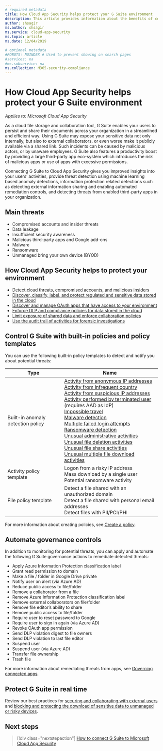 ```yaml
---
# required metadata
title: How Cloud App Security helps protect your G Suite environment
description: This article provides information about the benefits of connecting your G Suite app to Cloud App Security using the API connector for visibility and control over use.
author: shsagir
ms.author: shsagir
ms.service: cloud-app-security
ms.topic: article
ms.date: 12/04/2019

# optional metadata
#ROBOTS: NOINDEX # Used to prevent showing on search pages
#services: na
#ms.subservice: na
ms.collection: M365-security-compliance
---
```


# How Cloud App Security helps protect your G Suite environment

*Applies to: Microsoft Cloud App Security*

As a cloud file storage and collaboration tool, G Suite enables your users to persist and share their documents across your organization in a streamlined and efficient way. Using G Suite may expose your sensitive data not only internally, but also to external collaborators, or even worse make it publicly available via a shared link. Such incidents can be caused by malicious actors, or by unaware employees. G Suite also features a productivity boost by providing a large third-party app eco-system which introduces the risk of malicious apps or use of apps with excessive permissions.

Connecting G Suite to Cloud App Security gives you improved insights into your users’ activities, provide threat detection using machine learning based anomaly detections, information protection related detections such as detecting external information sharing and enabling automated remediation controls, and detecting threats from enabled third-party apps in your organization.

## Main threats

- Compromised accounts and insider threats
- Data leakage
- Insufficient security awareness
- Malicious third-party apps and Google add-ons
- Malware
- Ransomware
- Unmanaged bring your own device (BYOD)

## How Cloud App Security helps to protect your environment

- [Detect cloud threats, compromised accounts, and malicious insiders](best-practices.md#detect-cloud-threats-compromised-accounts-malicious-insiders-and-ransomware)
- [Discover, classify, label, and protect regulated and sensitive data stored in the cloud](best-practices.md#discover-classify-label-and-protect-regulated-and-sensitive-data-stored-in-the-cloud)
- [Discover and manage OAuth apps that have access to your environment](manage-app-permissions.md)
- [Enforce DLP and compliance policies for data stored in the cloud](best-practices.md#enforce-dlp-and-compliance-policies-for-data-stored-in-the-cloud)
- [Limit exposure of shared data and enforce collaboration policies](best-practices.md#limit-exposure-of-shared-data-and-enforce-collaboration-policies)
- [Use the audit trail of activities for forensic investigations](best-practices.md#use-the-audit-trail-of-activities-for-forensic-investigations)

## Control G Suite with built-in policies and policy templates

You can use the following built-in policy templates to detect and notify you about potential threats:

| Type | Name |
| ---- | ---- |
| Built-in anomaly detection policy | [Activity from anonymous IP addresses](anomaly-detection-policy.md#activity-from-anonymous-ip-addresses)<br />[Activity from infrequent country](anomaly-detection-policy.md#activity-from-infrequent-country)<br />[Activity from suspicious IP addresses](anomaly-detection-policy.md#activity-from-suspicious-ip-addresses)<br />[Activity performed by terminated user](anomaly-detection-policy.md#activity-performed-by-terminated-user) (requires AAD as IdP)<br />[Impossible travel](anomaly-detection-policy.md#impossible-travel)<br />[Malware detection](anomaly-detection-policy.md#malware-detection)<br />[Multiple failed login attempts](anomaly-detection-policy.md#multiple-failed-login-attempts)<br />[Ransomware detection](anomaly-detection-policy.md#ransomware-activity)<br />[Unusual administrative activities](anomaly-detection-policy.md#unusual-activities-by-user)<br />[Unusual file deletion activities](anomaly-detection-policy.md#unusual-activities-by-user)<br />[Unusual file share activities](anomaly-detection-policy.md#unusual-activities-by-user)<br />[Unusual multiple file download activities](anomaly-detection-policy.md#unusual-activities-by-user) |
| Activity policy template | Logon from a risky IP address<br />Mass download by a single user<br />Potential ransomware activity |
| File policy template | Detect a file shared with an unauthorized domain<br />Detect a file shared with personal email addresses<br />Detect files with PII/PCI/PHI |

For more information about creating policies, see [Create a policy](control-cloud-apps-with-policies.md#create-a-policy).

## Automate governance controls

In addition to monitoring for potential threats, you can apply and automate the following G Suite governance actions to remediate detected threats:

- Apply Azure Information Protection classification label
- Grant read permission to domain
- Make a file / folder in Google Drive private
- Notify user on alert (via Azure AD)
- Reduce public access to file/folder
- Remove a collaborator from a file
- Remove Azure Information Protection classification label
- Remove external collaborators on file/folder
- Remove file editor’s ability to share
- Remove public access to file/folder
- Require user to reset password to Google
- Require user to sign in again (via Azure AD)
- Revoke OAuth app permission
- Send DLP violation digest to file owners
- Send DLP violation to last file editor
- Suspend user
- Suspend user (via Azure AD)
- Transfer file ownership
- Trash file

For more information about remediating threats from apps, see [Governing connected apps](governance-actions.md).

## Protect G Suite in real time

Review our best practices for [securing and collaborating with external users](best-practices.md#secure-collaboration-with-external-users-by-enforcing-real-time-session-controls) and [blocking and protecting the download of sensitive data to unmanaged or risky devices](best-practices.md#block-and-protect-download-of-sensitive-data-to-unmanaged-or-risky-devices).

## Next steps

> [!div class="nextstepaction"]
> [How to connect G Suite to Microsoft Cloud App Security](connect-google-apps-to-microsoft-cloud-app-security.md)

